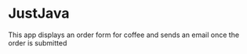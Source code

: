 # JustJava
This app displays an order form for coffee and sends an email once the order is submitted
<br/>
